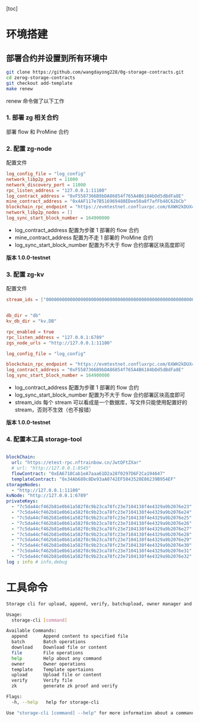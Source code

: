 [toc]

# 环境搭建

## 部署合约并设置到所有环境中

```sh
git clone https://github.com/wangdayong228/0g-storage-contracts.git
cd zerog-storage-contracts
git checkout add-template
make renew
```
renew 命令做了以下工作
### 1. 部署 zg 相关合约

部署 flow 和 ProMine 合约

### 2. 配置 zg-node

配置文件
```conf
log_config_file = "log_config"
network_libp2p_port = 11000
network_discovery_port = 11000
rpc_listen_address = "127.0.0.1:11100"
log_contract_address = "0xF5587366B9bDA86854f765A4B6184bDd5dBdFa8E"
mine_contract_address = "0x4AF117e7B516969488EDee50a8f7afFb48C62bCb"
blockchain_rpc_endpoint = "https://evmtestnet.confluxrpc.com/6XWH2kDUX4wcKVN1VThMpjhhwerkTMZR8GYjk3S8Ti6GhM8qw7TJXDuT4sJWsM8MNmz2oxLsWAbjDUELaeAG4QA9Y"
network_libp2p_nodes = []
log_sync_start_block_number = 164900000
```
- log_contract_address 配置为步骤 1 部署的 flow 合约
- mine_contract_address 配置为不走 1 部署的 ProMine 合约
- log_sync_start_block_number 配置为不大于 flow 合约部署区块高度即可

<!-- 版本 commithash: 306c43c9dca6645da56c37f3337b08f39eb30cfa -->
**版本 1.0.0-testnet**
### 3. 配置 zg-kv

配置文件
```conf
stream_ids = ["000000000000000000000000000000000000000000000000000000000000f2bd", "000000000000000000000000000000000000000000000000000000000000f009", "0000000000000000000000000000000000000000000000000000000000016879", "0000000000000000000000000000000000000000000000000000000000002e3d"]


db_dir = "db"
kv_db_dir = "kv.DB"

rpc_enabled = true
rpc_listen_address = "127.0.0.1:6789"
zgs_node_urls = "http://127.0.0.1:11100"

log_config_file = "log_config"

blockchain_rpc_endpoint = "https://evmtestnet.confluxrpc.com/6XWH2kDUX4wcKVN1VThMpjhhwerkTMZR8GYjk3S8Ti6GhM8qw7TJXDuT4sJWsM8MNmz2oxLsWAbjDUELaeAG4QA9Y"
log_contract_address = "0xF5587366B9bDA86854f765A4B6184bDd5dBdFa8E"
log_sync_start_block_number = 164900000

```
- log_contract_address 配置为步骤 1 部署的 flow 合约
- log_sync_start_block_number 配置为不大于 flow 合约部署区块高度即可
- stream_ids 每个 stream 可以看成是一个数据库，写文件只能使用配置好的 stream，否则不生效（也不报错）

<!-- 版本 commithash: bacf761d0f26af64b6375850ba2e9987ada93dc7 -->
**版本 1.0.0-testnet**

### 4. 配置本工具 storage-tool

```yaml

blockChain:
  url: "https://etest-rpc.nftrainbow.cn/JwtQFtZXar"
  # url: "http://127.0.0.1:8545"
  flowContract: "0xEA6718Cab1eA7aaa61D2a28f0297D6F2Ca194647"
  templateContract: "0x34Ab680c8De93aA0742EF5843520E86239B954EF"
storageNodes:
  - "http://127.0.0.1:11100"
kvNode: "http://127.0.0.1:6789"
privateKeys:
  - "7c5da44cf462b81e0b61a582f8c9b23ca78fc23e7104138f4e4329a9b2076e23" #0x26154DF6A79a6C241b46545D672A3Ba6AE8813bE
  - "7c5da44cf462b81e0b61a582f8c9b23ca78fc23e7104138f4e4329a9b2076e24" #0xd68D7A9639FaaDed2a6002562178502fA3b3Af9b
  - "7c5da44cf462b81e0b61a582f8c9b23ca78fc23e7104138f4e4329a9b2076e25" #0xe61646FD48adF644404f373D984B14C877957F7c
  - "7c5da44cf462b81e0b61a582f8c9b23ca78fc23e7104138f4e4329a9b2076e26" #0xE7b3CafBf258804B867Df17e0AE5238030658a03
  - "7c5da44cf462b81e0b61a582f8c9b23ca78fc23e7104138f4e4329a9b2076e27" #0x8Faf8127849e4157dD086C923576a4029cA4E2B5
  - "7c5da44cf462b81e0b61a582f8c9b23ca78fc23e7104138f4e4329a9b2076e28" #0x0513B660EaBb10Ee88b8AC69188d3994f184a3D9
  - "7c5da44cf462b81e0b61a582f8c9b23ca78fc23e7104138f4e4329a9b2076e29" #0x60E54B5daD7331a85c3408A887588430B19b26D6
  - "7c5da44cf462b81e0b61a582f8c9b23ca78fc23e7104138f4e4329a9b2076e30" #0xB1b635163C5f58327b2FeD3a83131B6B209082C8
  - "7c5da44cf462b81e0b61a582f8c9b23ca78fc23e7104138f4e4329a9b2076e31" #0x581773C26661fA73f45516a72a138341F75a4cDD
  - "7c5da44cf462b81e0b61a582f8c9b23ca78fc23e7104138f4e4329a9b2076e32" #0xC933adff23Ce870B290C3D59b872855568eBE505
log : info # info,debug
```

# 工具命令

```sh
Storage cli for upload, append, verify, batchupload, owner manager and template manager

Usage:
  storage-cli [command]

Available Commands:
  append      Append content to specified file
  batch       Batch operations
  download    Download file or content
  file        File operations
  help        Help about any command
  owner       Owner operations
  template    Template opertaions
  upload      Upload file or content
  verify      Verify file
  zk          generate zk proof and verify

Flags:
  -h, --help   help for storage-cli

Use "storage-cli [command] --help" for more information about a command.
```
